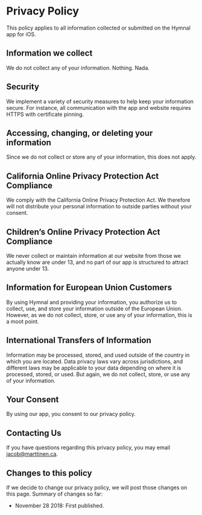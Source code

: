 # Privacy Policy

This policy applies to all information collected or submitted on the Hymnal app for iOS.

## Information we collect

We do not collect any of your information. Nothing. Nada.

## Security

We implement a variety of security measures to help keep your information secure. For instance, all communication with the app and website requires HTTPS with certificate pinning.

## Accessing, changing, or deleting your information

Since we do not collect or store any of your information, this does not apply.

## California Online Privacy Protection Act Compliance

We comply with the California Online Privacy Protection Act. We therefore will not distribute your personal information to outside parties without your consent.

## Children’s Online Privacy Protection Act Compliance

We never collect or maintain information at our website from those we actually know are under 13, and no part of our app is structured to attract anyone under 13.

## Information for European Union Customers

By using Hymnal and providing your information, you authorize us to collect, use, and store your information outside of the European Union. However, as we do not collect, store, or use any of your information, this is a moot point.

## International Transfers of Information

Information may be processed, stored, and used outside of the country in which you are located. Data privacy laws vary across jurisdictions, and different laws may be applicable to your data depending on where it is processed, stored, or used. But again, we do not collect, store, or use any of your information.

## Your Consent

By using our app, you consent to our privacy policy.

## Contacting Us

If you have questions regarding this privacy policy, you may email jacob@marttinen.ca.

## Changes to this policy

If we decide to change our privacy policy, we will post those changes on this page. Summary of changes so far:

* November 28 2018: First published.
